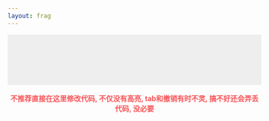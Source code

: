 ```yaml
---
layout: frag
---
```

<canvas id="mainCanvas" onclick="resetTime()"></canvas>
<span id="errorLabel" class="monoLabel"></span>
</div>
<div id="inputBox">
<pre id="stickBox">
<span id="stickContent" class="monoLabel"></span>
</pre>
<textarea id="mainInput" class="monoLabel"></textarea>
</div>
<strong id="warnLabel">
    不推荐直接在这里修改代码, 不仅没有高亮, tab和撤销有时不灵, 搞不好还会弄丢代码, 没必要
</strong>
<style type="text/css">
.monoLabel {
    font-family: monospace;
    font-weight: 700;
    font-size: 14px;
    white-space: pre-wrap;
    word-wrap: break-word;
}
#mainCanvas {
    width: 100%;
    min-height: 200px;
}
#warnLabel {
    display: block;
    margin-top: 16px;
    color: #F75357;
    text-align: center;
}
#errorLabel {
    display: block;
}
#inputBox {
    position: relative;
    line-height: 20px;
    min-height: 100px;
    outline: none;
    padding: 16px;
    box-sizing: border-box;
}
#stickBox {
    display: block;
    padding: 0;
    margin: 0;
    box-sizing: border-box;
    visibility: hidden;
}
#mainInput {
    position: absolute;
    top: 0;
    left: 0;
    width: 100%;
    height: 100%;
    border: none;
    outline: none;
    resize: none;
    padding: 16px;
    box-sizing: border-box;
    background-color: #eee;
    overflow: hidden;
}
</style>
<script>
var textarea = document.getElementById('mainInput');
var container = document.getElementById('inputBox');
var stickSpan = document.getElementById('stickContent');
var vertSrc = '#version 300 es\nin vec4 position; void main(){ gl_Position = position; }';
var compileTimer = 0;
var sampleSrc = `precision mediump float;
uniform float time;
uniform vec2 resolution;
out vec4 fragColor;
void main() {
    vec2 position = gl_FragCoord.xy / resolution;
    float color = 0.0;
    color += sin(position.x * cos(time / 15.0) * 80.0) + cos(position.y * cos(time / 15.0) * 10.0);
    color += sin(position.y * sin(time / 10.0) * 40.0) + cos(position.x * sin(time / 25.0) * 40.0);
    color += sin(position.x * sin(time / 5.0) * 10.0) + sin(position.y * sin(time / 35.0) * 80.0);
    color *= sin(time / 10.0) * 0.5;
    fragColor = vec4(vec3(color, color * 0.5, sin(color + time / 3.0) * 0.75), 1.0);
}`;
function readHashToInput() {
    if (location.hash) {
        var raw = location.hash.replaceAll('%23', '#');
        var txt = decodeURI(raw.substr(1)).trim();
        if (txt) {
            textarea.value = txt.replace('\t', '    ');
            return;
        }
    }
    textarea.value = sampleSrc;
}
function setupInput() {
    readHashToInput();
    stickSpan.textContent = textarea.value;
    textarea.addEventListener('input', function() {
        stickSpan.textContent = textarea.value;
        if (compileTimer)
            clearTimeout(compileTimer);
        compileTimer = setTimeout(() => compileProgram(textarea.value), 1000);
    });
    textarea.addEventListener('keydown', function(event) {
        if (event.keyCode != 9) return;
        document.execCommand('insertText', false, '    ');
        event.preventDefault();
    });
}
setupInput();
// 接下来是canvas相关
var canvas = document.getElementById('mainCanvas');
var gl;
try {
    gl = canvas.getContext('webgl2');
} catch (error) {}
if (!gl) {
    var msg = '当前浏览器不支持WebGL2, 仅显示代码.'
    canvas.style.minHeight = canvas.style.height = '0';
    setErrorMsg(msg);
    throw new Error(msg);
}
gl.getExtension('OES_standard_derivatives');
gl.getExtension('GL_EXT_gpu_shader4');
var baseTime = new Date().getTime();
var currentProgram;
var variableCache = {};
function resetTime() {
    baseTime = new Date().getTime();
}
function setErrorMsg(msg) {
    var label = document.getElementById('errorLabel');
    if (msg) {
        msg = msg.substr(0, msg.length - 1);  // remove trailing '\x00'
        console.log('ErrorMsg = ' + msg);
        label.style.color = 'red';
    }
    else {
        msg = 'Successfully compiled shader program';
        console.log(msg);
        label.style.color = 'lightgreen';
    }
    label.textContent = msg;
}
function createShader(src, type) {
    var shader = gl.createShader(type);
    gl.shaderSource(shader, src);
    gl.compileShader(shader);
    if (!gl.getShaderParameter(shader, gl.COMPILE_STATUS)) {
        setErrorMsg(gl.getShaderInfoLog(shader));
        return null;
    }
    return shader;
}
function compileProgram(src) {
    src = '#version 300 es\n' + src;
    setErrorMsg('');
    var program = gl.createProgram();
    var vert = createShader(vertSrc, gl.VERTEX_SHADER);
    var frag = createShader(src, gl.FRAGMENT_SHADER);
    if (vert == null || frag == null) return;
    gl.attachShader(program, vert);
    gl.attachShader(program, frag);
    gl.deleteShader(vert);
    gl.deleteShader(frag);
    gl.linkProgram(program);
    if (!gl.getProgramParameter(program, gl.LINK_STATUS)) {
        setErrorMsg(gl.getProgramInfoLog(program));
        return;
    }
    if (currentProgram)
        gl.deleteProgram(currentProgram);
    currentProgram = program;
    gl.useProgram(program);
    variableCache.position = gl.getAttribLocation(program, 'position');
    gl.enableVertexAttribArray(variableCache.position);
    variableCache.resolution = gl.getUniformLocation(program, 'resolution');
    variableCache.time = gl.getUniformLocation(program, 'time');
}
compileProgram(textarea.value);
function getPositionBuffer() {
    var vertices = new Float32Array([-1,-1, 1,-1, -1,1, 1,-1, 1,1, -1,1]);
    var vbuffer = gl.createBuffer();
    gl.bindBuffer(gl.ARRAY_BUFFER, vbuffer);
    gl.bufferData(gl.ARRAY_BUFFER, vertices, gl.STATIC_DRAW);
    return vbuffer;
}
var buffer = getPositionBuffer();
function resizeCanvas() {
    var displayWidth = canvas.clientWidth;
    var displayHeight = canvas.clientHeight;
    var expectation = parseInt(displayWidth / 16 * 9);
    if (canvas.width != displayWidth
            || canvas.height != displayHeight
            || displayHeight != expectation) {
        canvas.style.height = expectation + 'px';
        var width = canvas.clientWidth;
        var height = canvas.clientHeight;
        canvas.width = width;
        canvas.height = height;
        gl.viewport(0, 0, width, height);
    }
}
function drawScene() {
    requestAnimationFrame(drawScene);
    resizeCanvas();
    if (!currentProgram)
        return;
    gl.clear(gl.COLOR_BUFFER_BIT | gl.DEPTH_BUFFER_BIT);
    gl.useProgram(currentProgram);
    gl.uniform2f(variableCache.resolution, canvas.width, canvas.height);
    var diffTime = (new Date().getTime() - baseTime) / 1000;
    gl.uniform1f(variableCache.time, diffTime);
    gl.vertexAttribPointer(variableCache.position, 2, gl.FLOAT, false, 0, 0);
    gl.bindBuffer(gl.ARRAY_BUFFER, buffer);
    gl.bindFramebuffer(gl.FRAMEBUFFER, null);
    gl.drawArrays(gl.TRIANGLES, 0, 6);
}
window.addEventListener('load', drawScene);
</script>
